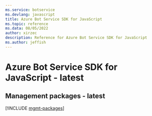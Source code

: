 ```yaml
---
ms.service: botservice
ms.devlang: javascript
title: Azure Bot Service SDK for JavaScript
ms.topic: reference
ms.data: 08/05/2022
author: xirzec
description: Reference for Azure Bot Service SDK for JavaScript
ms.author: jeffish
---
```

# Azure Bot Service SDK for JavaScript - latest

## Management packages - latest
[!INCLUDE [mgmt-packages](bot-service-mgmt-index.md)]